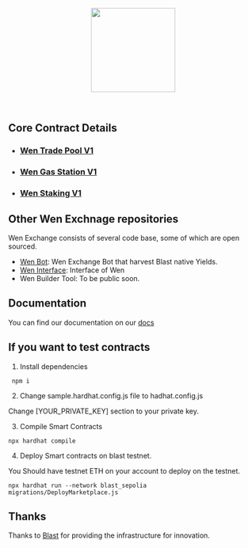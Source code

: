 <p align="center">
  <a href="https://codesandbox.io">
    <img src="https://i.ibb.co/xLNBqMw/Group-39489.png" height="170px">
  </a>
</p>

&nbsp;

## Core Contract Details

- ### [Wen Trade Pool V1](https://github.com/WenExchange/wen-contracts/tree/main/contracts/WenCore/WenTradePool)

- ### [Wen Gas Station V1](https://github.com/WenExchange/wen-contracts/tree/main/contracts/WenCore/WenGasStation)

- ### [Wen Staking V1](https://github.com/WenExchange/wen-contracts/tree/main/contracts/WenCore/WenStaking)

## Other Wen Exchnage repositories

Wen Exchange consists of several code base, some of which are open
sourced.

- [Wen Bot](https://github.com/WenExchange/wen-bot): Wen Exchange Bot that harvest Blast native Yields.
- [Wen Interface](https://github.com/WenExchange/wen-interface): Interface of Wen
- Wen Builder Tool: To be public soon.

## Documentation

You can find our documentation on our
[docs](https://docs.wen.exchange)

## If you want to test contracts

1. Install dependencies

<code> npm i</code>

2. Change sample.hardhat.config.js file to hadhat.config.js

Change [YOUR_PRIVATE_KEY] section to your private key.

3. Compile Smart Contracts

<code>npx hardhat compile</code>

4. Deploy Smart contracts on blast testnet.

You Should have testnet ETH on your account to deploy on the testnet.

<code>npx hardhat run --network blast_sepolia migrations/DeployMarketplace.js
</code>

## Thanks

Thanks to [Blast](https://blast.io/en) for providing the infrastructure for innovation.
